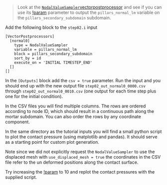 > Look at the
> [`NodalValueSampler`](NodalValueSampler.md)[vectorpostprocessor](VectorPostprocessors/index.md)
> and see if you can use its
> [!param](/VectorPostprocessors/NodalValueSampler/block) parameter to output the
> `pillars_normal_lm` variable on the `pillars_secondary_subdomain` subdomain.

Add the following block to the `step02.i` input

```
[VectorPostprocessors]
  [normal0]
    type = NodalValueSampler
    variable = pillars_normal_lm
    block = pillars_secondary_subdomain
    sort_by = id
    execute_on = 'INITIAL TIMESTEP_END'
  []
[]
```

In the `[Outputs]` block add the `csv = true` parameter. Run the input and you
should end up with the new output file `step02_out_normal0_0000.csv` through
`step02_out_normal0_0010.csv` (one output for each time step plus one for the
initial condition).

In the CSV files you will find multiple columns. The rows are ordered according
to node ID, which should result in a continuous path along the mortar subdomain.
You can also order the rows by any coordinate component.

In the same directory as the tutorial inputs you will find a small python script
to plot the contact pressure (using matplotlib and pandas). It should serve as a
starting point for custom plot generation.

Note since we did not explicitly request the `NodalValueSampler` to use the
displaced mesh with `use_displaced_mesh = true` the coordinates in the CSV file
refer to the un deformed positions along the contact surface.

Try increasing the [!param](/Executioner/Transient/end_time) to 10 and replot the
contact pressures with the supplied script.
